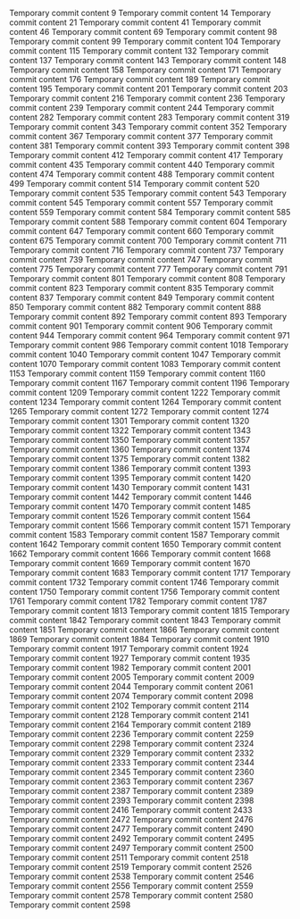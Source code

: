 Temporary commit content 9
Temporary commit content 14
Temporary commit content 21
Temporary commit content 41
Temporary commit content 46
Temporary commit content 69
Temporary commit content 98
Temporary commit content 99
Temporary commit content 104
Temporary commit content 115
Temporary commit content 132
Temporary commit content 137
Temporary commit content 143
Temporary commit content 148
Temporary commit content 158
Temporary commit content 171
Temporary commit content 176
Temporary commit content 189
Temporary commit content 195
Temporary commit content 201
Temporary commit content 203
Temporary commit content 216
Temporary commit content 236
Temporary commit content 239
Temporary commit content 244
Temporary commit content 282
Temporary commit content 283
Temporary commit content 319
Temporary commit content 343
Temporary commit content 352
Temporary commit content 367
Temporary commit content 377
Temporary commit content 381
Temporary commit content 393
Temporary commit content 398
Temporary commit content 412
Temporary commit content 417
Temporary commit content 435
Temporary commit content 440
Temporary commit content 474
Temporary commit content 488
Temporary commit content 499
Temporary commit content 514
Temporary commit content 520
Temporary commit content 535
Temporary commit content 543
Temporary commit content 545
Temporary commit content 557
Temporary commit content 559
Temporary commit content 584
Temporary commit content 585
Temporary commit content 588
Temporary commit content 604
Temporary commit content 647
Temporary commit content 660
Temporary commit content 675
Temporary commit content 700
Temporary commit content 711
Temporary commit content 716
Temporary commit content 737
Temporary commit content 739
Temporary commit content 747
Temporary commit content 775
Temporary commit content 777
Temporary commit content 791
Temporary commit content 801
Temporary commit content 808
Temporary commit content 823
Temporary commit content 835
Temporary commit content 837
Temporary commit content 849
Temporary commit content 850
Temporary commit content 882
Temporary commit content 888
Temporary commit content 892
Temporary commit content 893
Temporary commit content 901
Temporary commit content 906
Temporary commit content 944
Temporary commit content 964
Temporary commit content 971
Temporary commit content 986
Temporary commit content 1018
Temporary commit content 1040
Temporary commit content 1047
Temporary commit content 1070
Temporary commit content 1083
Temporary commit content 1153
Temporary commit content 1159
Temporary commit content 1160
Temporary commit content 1167
Temporary commit content 1196
Temporary commit content 1209
Temporary commit content 1222
Temporary commit content 1234
Temporary commit content 1264
Temporary commit content 1265
Temporary commit content 1272
Temporary commit content 1274
Temporary commit content 1301
Temporary commit content 1320
Temporary commit content 1322
Temporary commit content 1343
Temporary commit content 1350
Temporary commit content 1357
Temporary commit content 1360
Temporary commit content 1374
Temporary commit content 1375
Temporary commit content 1382
Temporary commit content 1386
Temporary commit content 1393
Temporary commit content 1395
Temporary commit content 1420
Temporary commit content 1430
Temporary commit content 1431
Temporary commit content 1442
Temporary commit content 1446
Temporary commit content 1470
Temporary commit content 1485
Temporary commit content 1526
Temporary commit content 1564
Temporary commit content 1566
Temporary commit content 1571
Temporary commit content 1583
Temporary commit content 1587
Temporary commit content 1642
Temporary commit content 1650
Temporary commit content 1662
Temporary commit content 1666
Temporary commit content 1668
Temporary commit content 1669
Temporary commit content 1670
Temporary commit content 1683
Temporary commit content 1717
Temporary commit content 1732
Temporary commit content 1746
Temporary commit content 1750
Temporary commit content 1756
Temporary commit content 1761
Temporary commit content 1782
Temporary commit content 1787
Temporary commit content 1813
Temporary commit content 1815
Temporary commit content 1842
Temporary commit content 1843
Temporary commit content 1851
Temporary commit content 1866
Temporary commit content 1869
Temporary commit content 1884
Temporary commit content 1910
Temporary commit content 1917
Temporary commit content 1924
Temporary commit content 1927
Temporary commit content 1935
Temporary commit content 1982
Temporary commit content 2001
Temporary commit content 2005
Temporary commit content 2009
Temporary commit content 2044
Temporary commit content 2061
Temporary commit content 2074
Temporary commit content 2098
Temporary commit content 2102
Temporary commit content 2114
Temporary commit content 2128
Temporary commit content 2141
Temporary commit content 2164
Temporary commit content 2189
Temporary commit content 2236
Temporary commit content 2259
Temporary commit content 2298
Temporary commit content 2324
Temporary commit content 2329
Temporary commit content 2332
Temporary commit content 2333
Temporary commit content 2344
Temporary commit content 2345
Temporary commit content 2360
Temporary commit content 2363
Temporary commit content 2367
Temporary commit content 2387
Temporary commit content 2389
Temporary commit content 2393
Temporary commit content 2398
Temporary commit content 2416
Temporary commit content 2433
Temporary commit content 2472
Temporary commit content 2476
Temporary commit content 2477
Temporary commit content 2490
Temporary commit content 2492
Temporary commit content 2495
Temporary commit content 2497
Temporary commit content 2500
Temporary commit content 2511
Temporary commit content 2518
Temporary commit content 2519
Temporary commit content 2526
Temporary commit content 2538
Temporary commit content 2546
Temporary commit content 2556
Temporary commit content 2559
Temporary commit content 2578
Temporary commit content 2580
Temporary commit content 2598
